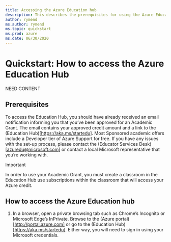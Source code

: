 ```yaml
---
title: Accessing the Azure Education hub
description: This describes the prerequisites for using the Azure Education hub.
author: rymend
ms.author: rymend
ms.topic: quickstart
ms.prod: azure
ms.date: 06/30/2020
---
```


# Quickstart: How to access the Azure Education Hub
NEED CONTENT

## Prerequisites
To access the Education Hub, you should have already received an email notification informing you that you’ve been approved for an Academic Grant. The email contains your approved credit amount and a link to the (Education Hub)[https://aka.ms/startedu]. Most Sponsored academic offers include a Developer tier of Azure Support for free. If you have any issues with the set-up process, please contact the
(Educator Services Desk)[azuredu@microsoft.com] or contact a local Microsoft representative that you’re working with.

> [!IMPORTANT] 
> In order to use your Academic Grant, you must create a classroom in the Education Hub use subscriptions within the classroom that will access your Azure credit.


## How to access the Azure Education hub
1. In a browser, open a private browsing tab such as Chrome’s Incognito or Microsoft Edge’s InPrivate. Browse to the (Azure portal)[http://portal.azure.com] or go to the (Education Hub)[https://aka.ms/startedu]. Either way, you will need to sign in using your Microsoft credentials.
<!-- IMAGE>

1. When prompted, enter your Microsoft Account email address and password. Click **Sign In**.
> [!IMPORTANT]
> Confirm if you are signing-in with an Organizational/Work Account (like your institution’s @domain.edu) If so, select this option on the left-side of the window first. This will take you to a different log-in screen.
<!-- IMAGE>
1. Once signed in, you will be directed to the Azure Portal. To find the Education Hub, you
can search for ‘Education’ under the **All Services** menu, Search Bar at the top of the
Portal, or use the following link to open the Education Hub.
1. You should now see the Education Hub Get Started page.

## Next steps

> NEED CONTENT (education get started page??)